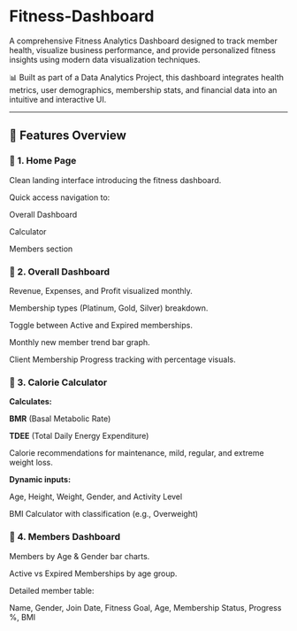 # Fitness-Dashboard

A comprehensive Fitness Analytics Dashboard designed to track member health, visualize business performance, and provide personalized fitness insights using modern data visualization techniques.

📊 Built as part of a Data Analytics Project, this dashboard integrates health metrics, user demographics, membership stats, and financial data into an intuitive and interactive UI.

---

## 📌 **Features Overview**

### 📍 1. **Home Page**

Clean landing interface introducing the fitness dashboard.

Quick access navigation to:

Overall Dashboard

Calculator

Members section


### 📍 2. **Overall Dashboard**


Revenue, Expenses, and Profit visualized monthly.

Membership types (Platinum, Gold, Silver) breakdown.

Toggle between Active and Expired memberships.

Monthly new member trend bar graph.

Client Membership Progress tracking with percentage visuals.


### 📍 3. **Calorie Calculator**


**Calculates:**

**BMR** (Basal Metabolic Rate)

**TDEE** (Total Daily Energy Expenditure)

Calorie recommendations for maintenance, mild, regular, and extreme weight loss.

**Dynamic inputs:**

Age, Height, Weight, Gender, and Activity Level

BMI Calculator with classification (e.g., Overweight)


### 📍 4. **Members Dashboard**

Members by Age & Gender bar charts.

Active vs Expired Memberships by age group.

Detailed member table:

Name, Gender, Join Date, Fitness Goal, Age, Membership Status, Progress %, BMI
